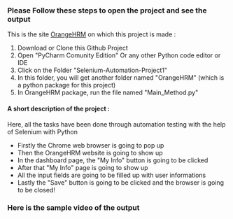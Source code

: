 
<!DOCTYPE html>
<html lang="en">
<head>
  <meta charset="UTF-8">
  <meta http-equiv="X-UA-Compatible" content="IE=edge">
  <meta name="viewport" content="width=device-width, initial-scale=1.0">
  <title>README File</title>
</head>
<body>
  
  <h3>Please Follow these steps to open the project and see the output</h3>
  <p>This is the site <a href="https://opensource-demo.orangehrmlive.com/">OrangeHRM</a> on which this project is made : </p>
  
  <ol>
    <li>Download or Clone this Github Project</li>
    <li>Open "PyCharm Comunity Edition" Or any other Python code editor or IDE</li>
    <li>Click on the Folder "Selenium-Automation-Project1"</li>
    <li>In this folder, you will get another folder named "OrangeHRM" (which is a python package for this project)</li>
    <li>In OrangeHRM package, run the file named "Main_Method.py"</li>
  </ol>

  <h4>A short description of the project : </h4>
  <p>Here, all the tasks have been done through automation testing with the help of Selenium with Python</p>
  <ul>
    <li>Firstly the Chrome web browser is going to pop up</li>
    <li>Then the OrangeHRM website is going to show up</li>
    <li>In the dashboard page, the "My Info" button is going to be clicked</li>
    <li>After that "My Info" page is going to show up</li>
    <li>All the input fields are going to be filled up with user informations</li>
    <li>Lastly the "Save" button is going to be clicked and the browser is going to be closed!</li>
  </ul>
  <h3>Here is the sample video of the output</h3>
</body>
</html>